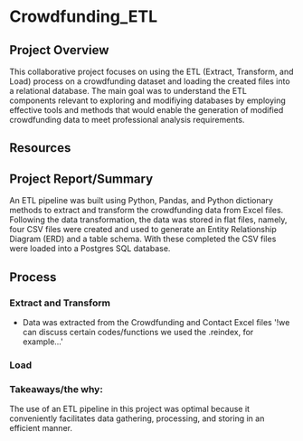 # Crowdfunding_ETL

## Project Overview

This collaborative project focuses on using the ETL (Extract, Transform, and Load) process on a crowdfunding dataset and loading the created files into a relational database. The main goal was to understand the ETL components relevant to exploring and modifiying databases by employing effective tools and methods that would enable the generation of modified crowdfunding data to meet professional analysis requirements. 

## Resources


## Project Report/Summary

An ETL pipeline was built using Python, Pandas, and Python dictionary methods to extract and transform the crowdfunding data from Excel files. Following the data transformation, the data was stored in flat files, namely, four CSV files were created and used to generate an Entity Relationship Diagram (ERD) and a table schema. With these completed the CSV files were loaded into a Postgres SQL database.

## Process

### Extract and Transform
* Data was extracted from the Crowdfunding and Contact Excel files
    '!we can discuss certain codes/functions we used the .reindex, for example...'
### Load

### Takeaways/the why:
The use of an ETL pipeline in this project was optimal because it conveniently facilitates data gathering, processing, and storing in an efficient manner.
